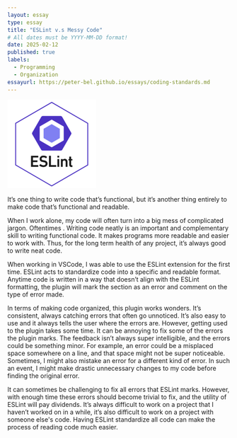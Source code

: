 ```yaml
---
layout: essay
type: essay
title: "ESLint v.s Messy Code"
# All dates must be YYYY-MM-DD format!
date: 2025-02-12
published: true
labels:
  - Programming
  - Organization
essayurl: https://peter-bel.github.io/essays/coding-standards.md
---
```


<img width="200px" class="rounded float-start pe-4" src="../img/eslint.png">



 It’s one thing to write code that’s functional, but it’s another thing entirely to make code that’s functional and readable. 
 
 When I work alone, my code will often turn into a big mess of complicated jargon. Oftentimes . Writing code neatly is an important and complementary skill to writing functional code. It makes programs more readable and easier to work with. Thus, for the long term health of any project, it’s always good to write neat code. 

 When working in VSCode, I was able to use the ESLint extension for the first time. ESLint acts to standardize code into a specific and readable format. Anytime code is written in a way that doesn’t align with the ESLint formatting, the plugin will mark the section as an error and comment on the type of error made. 

 In terms of making code organized, this plugin works wonders. It’s consistent, always catching errors that often go unnoticed. It’s also easy to use and it always tells the user where the errors are. However, getting used to the plugin takes some time. It can be annoying to fix some of the errors the plugin marks. The feedback isn’t always super intelligible, and the errors could be something minor. For example, an error could be a misplaced space somewhere on a line, and that space might not be super noticeable. Sometimes, I might also mistake an error for a different kind of error. In such an event, I might make drastic unnecessary changes to my code before finding the original error. 

 It can sometimes be challenging to fix all errors that ESLint marks. However, with enough time these errors should become trivial to fix, and the utility of ESLint will pay dividends. It’s always difficult to work on a project that I haven’t worked on in a while, it’s also difficult to work on a project with someone else's code. Having ESLint standardize all code can make the process of reading code much easier. 

